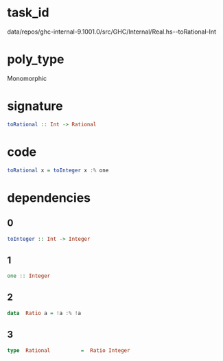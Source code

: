 
# task_id
data/repos/ghc-internal-9.1001.0/src/GHC/Internal/Real.hs--toRational-Int

# poly_type
Monomorphic

# signature
```haskell
toRational :: Int -> Rational
```   

# code
```haskell
toRational x = toInteger x :% one
```

# dependencies
## 0
```haskell
toInteger :: Int -> Integer
```
## 1
```haskell
one :: Integer
```
## 2
```haskell
data  Ratio a = !a :% !a
```
## 3
```haskell
type  Rational          =  Ratio Integer
```

